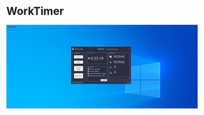 # WorkTimer

![Screenshot app](https://github.com/EnesUGR/WorkTimer/blob/5df64df5089f46cef95a3e1c225c6277e6079a39/Screenshot.png)
